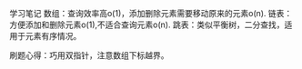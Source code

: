 学习笔记
数组：查询效率高o(1)，添加删除元素需要移动原来的元素o(n).
链表：方便添加和删除元素o(1),不适合查询元素o(n).
跳表：类似平衡树，二分查找，适用于元素有序情况。

刷题心得：巧用双指针，注意数组下标越界。
